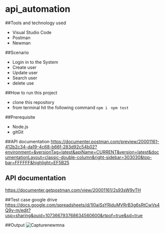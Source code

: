 # api_automation

##Tools and technology used
- Visual Studio Code
- Postman
- Newman

##Scenario
- Login in to the System
- Create user
- Update user
- Search user
- delete use

##How to run this project
- clone this repository
- from terminal hit the following command
```npm i ```
```npm test```

##Prerequisite
 - Node.js
 - gitGit
 
 ##API documentation
 https://documenter.postman.com/preview/20001161-412b2c34-da19-4c68-b66f-283d92c54b02?environment=&versionTag=latest&apiName=CURRENT&version=latest&documentationLayout=classic-double-column&right-sidebar=303030&top-bar=FFFFFF&highlight=EF5B25
 
 
 ## API documentation
 https://documenter.getpostman.com/view/20001161/2s93sW9vTH
 
 
 ##Test case 
  google drive 
  https://docs.google.com/spreadsheets/d/1l0ajSsYRiduMVRrB3g6sRtCwVs4Q9v-m/edit?usp=sharing&ouid=107366793768634560600&rtpof=true&sd=true
  
  ##Output
  ![Capturenewmna](https://user-images.githubusercontent.com/115719641/204076612-d428bdcd-6871-431f-aca4-f8ded6ee4a1e.PNG)

 
